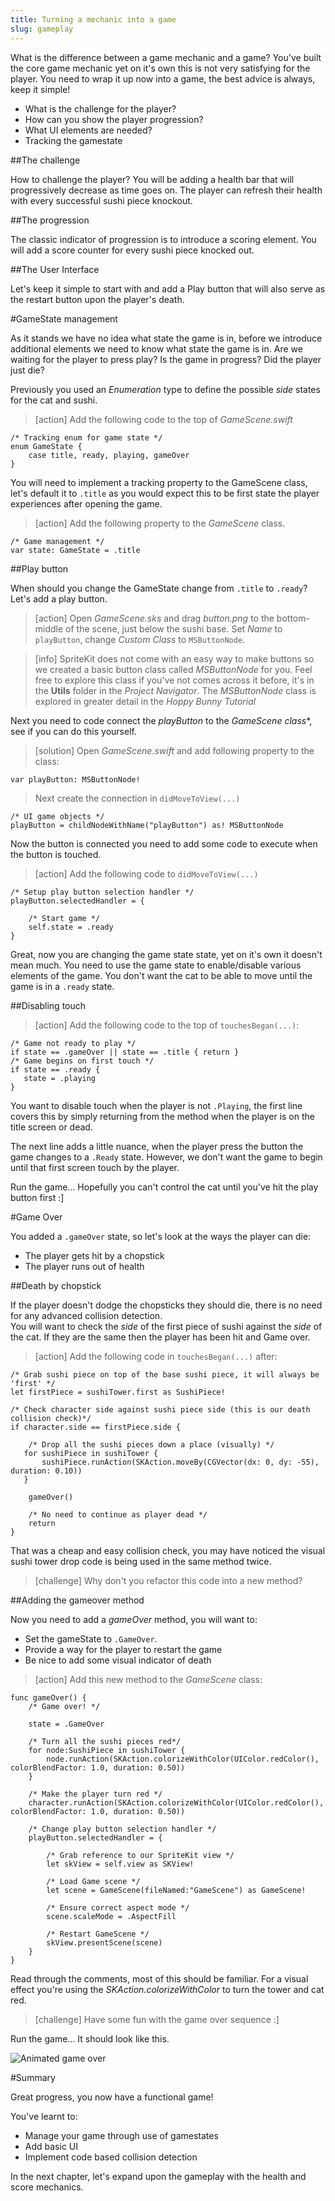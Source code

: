 ```yaml
---
title: Turning a mechanic into a game
slug: gameplay
---
```


What is the difference between a game mechanic and a game? You've built the core game mechanic yet on it's own this is not very satisfying for the player.  You need to wrap it up now into a game, the best advice is always, keep it simple!

- What is the challenge for the player?
- How can you show the player progression?
- What UI elements are needed?
- Tracking the gamestate

##The challenge

How to challenge the player? You will be adding a health bar that will progressively decrease as time goes on.  The player can refresh their health with every successful sushi piece knockout.

##The progression

The classic indicator of progression is to introduce a scoring element.  You will add a score counter for every sushi piece knocked out.

##The User Interface

Let's keep it simple to start with and add a Play button that will also serve as the restart button upon the player's death.

#GameState management

As it stands we have no idea what state the game is in, before we introduce additional elements we need to know what 
state the game is in.  Are we waiting for the player to press play? Is the game in progress? Did the player just die?

Previously you used an *Enumeration* type to define the possible *side* states for the cat and sushi.

> [action]
> Add the following code to the top of *GameScene.swift*

```
/* Tracking enum for game state */
enum GameState {
    case title, ready, playing, gameOver
}
```

You will need to implement a tracking property to the GameScene class, let's default it to `.title` as you would expect
this to be first state the player experiences after opening the game.

> [action]
> Add the following property to the *GameScene* class.

```
/* Game management */
var state: GameState = .title
```
>

##Play button

When should you change the GameState change from `.title` to `.ready`? Let's add a play button.

> [action]
> Open *GameScene.sks* and drag *button.png* to the bottom-middle of the scene, just below the sushi base.
> Set *Name* to `playButton`, change *Custom Class* to `MSButtonNode`.

<!-- -->

> [info]
> SpriteKit does not come with an easy way to make buttons so we created a basic button class called *MSButtonNode* for you.
> Feel free to explore this class if you've not comes across it before, it's in the **Utils** folder in the *Project Navigator*.  The *MSButtonNode* class is explored in greater detail in the *Hoppy Bunny Tutorial*
>

Next you need to code connect the *playButton* to the **GameScene* class**, see if you can do this yourself.

> [solution]
> Open *GameScene.swift* and add following property to the class:

```
var playButton: MSButtonNode!
```

> Next create the connection in `didMoveToView(...)`

```
/* UI game objects */
playButton = childNodeWithName("playButton") as! MSButtonNode
```

Now the button is connected you need to add some code to execute when the button is touched.

> [action]
> Add the following code to `didMoveToView(...)`

```
/* Setup play button selection handler */
playButton.selectedHandler = {

    /* Start game */
    self.state = .ready
}
```

Great, now you are changing the game state state, yet on it's own it doesn't mean much.  You need to use the game state 
to enable/disable various elements of the game.  You don't want the cat to be able to move until the game is in a 
`.ready` state.

##Disabling touch

> [action]
> Add the following code to the top of `touchesBegan(...)`:

```
/* Game not ready to play */
if state == .gameOver || state == .title { return }
/* Game begins on first touch */
if state == .ready {
   state = .playing
}
```

You want to disable touch when the player is not `.Playing`, the first line covers this by simply returning from the 
method when the player is on the title screen or dead.

The next line adds a little nuance, when the player press the button the game changes to a `.Ready` state.  However, 
we don't want the game to begin until that first screen touch by the player.

Run the game... Hopefully you can't control the cat until you've hit the play button first :]

#Game Over

You added a `.gameOver` state, so let's look at the ways the player can die:

- The player gets hit by a chopstick
- The player runs out of health

##Death by chopstick

If the player doesn't dodge the chopsticks they should die, there is no need for any advanced collision detection.  
You will want to check the *side* of the first piece of sushi against the *side* of the cat.  If they are the same then 
the player has been hit and Game over.

> [action]
> Add the following code in `touchesBegan(...)` after:

```
/* Grab sushi piece on top of the base sushi piece, it will always be 'first' */
let firstPiece = sushiTower.first as SushiPiece!
```

```
/* Check character side against sushi piece side (this is our death collision check)*/
if character.side == firstPiece.side {

    /* Drop all the sushi pieces down a place (visually) */
   for sushiPiece in sushiTower {
       sushiPiece.runAction(SKAction.moveBy(CGVector(dx: 0, dy: -55), duration: 0.10))
   }

    gameOver()

    /* No need to continue as player dead */
    return
}
```

That was a cheap and easy collision check, you may have noticed the visual sushi tower drop code is being used in the 
same method twice.

> [challenge]
> Why don't you refactor this code into a new method?

##Adding the gameover method

Now you need to add a *gameOver* method, you will want to:

- Set the gameState to `.GameOver`.
- Provide a way for the player to restart the game
- Be nice to add some visual indicator of death

> [action]
> Add this new method to the *GameScene* class:

```
func gameOver() {
    /* Game over! */
    
    state = .GameOver
    
    /* Turn all the sushi pieces red*/
    for node:SushiPiece in sushiTower {
        node.runAction(SKAction.colorizeWithColor(UIColor.redColor(), colorBlendFactor: 1.0, duration: 0.50))
    }
     
    /* Make the player turn red */
    character.runAction(SKAction.colorizeWithColor(UIColor.redColor(), colorBlendFactor: 1.0, duration: 0.50))
    
    /* Change play button selection handler */
    playButton.selectedHandler = {
    
        /* Grab reference to our SpriteKit view */
        let skView = self.view as SKView!
        
        /* Load Game scene */
        let scene = GameScene(fileNamed:"GameScene") as GameScene!
        
        /* Ensure correct aspect mode */
        scene.scaleMode = .AspectFill
        
        /* Restart GameScene */
        skView.presentScene(scene)
    }
}
```

Read through the comments, most of this should be familiar. For a visual effect you're using the
*SKAction.colorizeWithColor* to turn the tower and cat red.

> [challenge]
> Have some fun with the game over sequence :]

Run the game... It should look like this.

![Animated game over](../Tutorial-Images/animated_cat_death.gif)

#Summary

Great progress, you now have a functional game!

You've learnt to:

- Manage your game through use of gamestates
- Add basic UI
- Implement code based collision detection

In the next chapter, let's expand upon the gameplay with the health and score mechanics.
